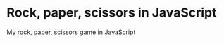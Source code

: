 Rock, paper, scissors in JavaScript
======================

My rock, paper, scissors game in JavaScript
